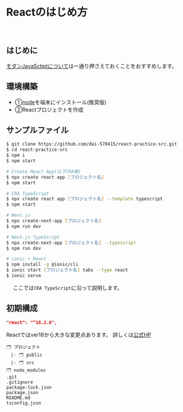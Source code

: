 # Reactのはじめ方
　
## はじめに
[モダンJavaSctiptについて](https://xd.adobe.com/view/5e3085ea-b9d4-4102-a7c0-2761a1e36995-0b63/)は一通り押さえておくことをおすすめします。
　
## 環境構築
- ①[node](https://nodejs.org/ja)を端末にインストール(推奨版)
- ②Reactプロジェクトを作成
　
## サンプルファイル
```zsh
$ git clone https://github.com/dai-570415/react-practice-src.git
$ cd react-practice-src
$ npm i
$ npm start
```

```zsh
# Create React App(以下CRA略)
$ npx create react app [プロジェクト名]
$ npm start

# CRA TypeScript
$ npx create react app [プロジェクト名] --template typescript
$ npm start

# Next.js
$ npx create-next-app [プロジェクト名]
$ npm run dev

# Next.js TypeScript
$ npx create-next-app [プロジェクト名] --typescript
$ npm run dev

# ionic + React
$ npm install -g @ionic/cli
$ ionic start [プロジェクト名] tabs --type react
$ ionic serve
```
　
ここでは`CRA TypeScript`に沿って説明します。

## 初期構成
```json
"react": "^18.2.0",
```
Reactではver18から大きな変更点あります。
詳しくは[公式HP](https://ja.legacy.reactjs.org/blog/2022/03/29/react-v18.html)

```
🗂 プロジェクト
　|- 🗂 public
　|- 🗂 src
🗂 node_modules
.git
.gitignore
package-lock.json
package.json
README.md
tsconfig.json
```